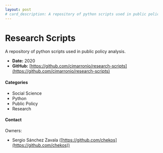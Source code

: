 ```yaml
---
layout: post
# card_description: A repository of python scripts used in public policy analysis.
---
```


# Research Scripts

A repository of python scripts used in public policy analysis.

- **Date:** 2020
- **GitHub:** [https://github.com/cimarronio/research-scripts](https://github.com/cimarronio/research-scripts)

#### Categories

* Social Science
* Python
* Public Policy
* Research

#### Contact

Owners:

- Sergio Sánchez Zavala ([https://github.com/chekos](https://github.com/chekos))
